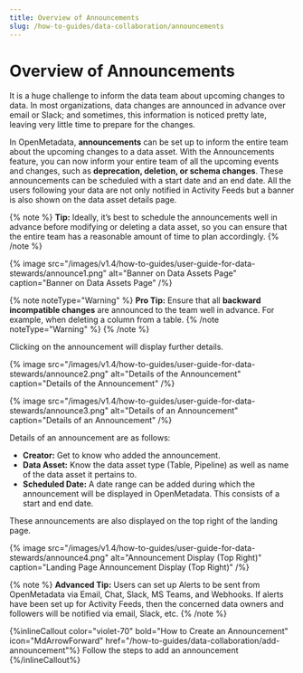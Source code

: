 ```yaml
---
title: Overview of Announcements
slug: /how-to-guides/data-collaboration/announcements
---
```


# Overview of Announcements

It is a huge challenge to inform the data team about upcoming changes to data. In most organizations, data changes are announced in advance over email or Slack; and sometimes, this information is noticed pretty late, leaving very little time to prepare for the changes.

In OpenMetadata, **announcements** can be set up to inform the entire team about the upcoming changes to a data asset. With the Announcements feature, you can now inform your entire team of all the upcoming events and changes, such as **deprecation, deletion, or schema changes**. These announcements can be scheduled with a start date and an end date. All the users following your data are not only notified in Activity Feeds but a banner is also shown on the data asset details page.

{% note %}
**Tip:** Ideally, it’s best to schedule the announcements well in advance before modifying or deleting a data asset, so you can ensure that the entire team has a reasonable amount of time to plan accordingly.
{% /note %}

{% image
src="/images/v1.4/how-to-guides/user-guide-for-data-stewards/announce1.png"
alt="Banner on Data Assets Page"
caption="Banner on Data Assets Page"
/%}

{% note noteType="Warning" %} 
**Pro Tip:** Ensure that all **backward incompatible changes** are announced to the team well in advance. For example, when deleting a column from a table.
{% /note noteType="Warning" %}
{% /note %}

Clicking on the announcement will display further details.

{% image
src="/images/v1.4/how-to-guides/user-guide-for-data-stewards/announce2.png"
alt="Details of the Announcement"
caption="Details of the Announcement"
/%}

{% image
src="/images/v1.4/how-to-guides/user-guide-for-data-stewards/announce3.png"
alt="Details of an Announcement"
caption="Details of an Announcement"
/%}

Details of an announcement are as follows:
- **Creator:** Get to know who added the announcement.
- **Data Asset:** Know the data asset type (Table, Pipeline) as well as name of the data asset it pertains to.
- **Scheduled Date:** A date range can be added during which the announcement will be displayed in OpenMetadata. This consists of a start and end date.

These announcements are also displayed on the top right of the landing page.

{% image
src="/images/v1.4/how-to-guides/user-guide-for-data-stewards/announce4.png"
alt="Announcement Display (Top Right)"
caption="Landing Page Announcement Display (Top Right)"
/%}

{% note %}
**Advanced Tip:** Users can set up Alerts to be sent from OpenMetadata via Email,  Chat, Slack, MS Teams, and Webhooks. If alerts have been set up for Activity Feeds, then the concerned data owners and followers will be notified via email, Slack, etc.
{% /note %}

{%inlineCallout
  color="violet-70"
  bold="How to Create an Announcement"
  icon="MdArrowForward"
  href="/how-to-guides/data-collaboration/add-announcement"%}
  Follow the steps to add an announcement
{%/inlineCallout%}